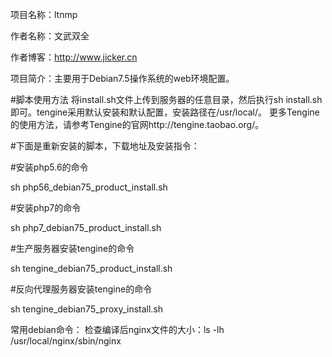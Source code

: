 项目名称：ltnmp

作者名称：文武双全

作者博客：http://www.jicker.cn

项目简介：主要用于Debian7.5操作系统的web环境配置。

#脚本使用方法
将install.sh文件上传到服务器的任意目录，然后执行sh install.sh即可。tengine采用默认安装和默认配置，安装路径在/usr/local/。
更多Tengine的使用方法，请参考Tengine的官网http://tengine.taobao.org/。

#下面是重新安装的脚本，下载地址及安装指令：

#安装php5.6的命令

sh php56_debian75_product_install.sh

#安装php7的命令

sh php7_debian75_product_install.sh

#生产服务器安装tengine的命令

sh tengine_debian75_product_install.sh

#反向代理服务器安装tengine的命令

sh tengine_debian75_proxy_install.sh

常用debian命令：
检查编译后nginx文件的大小：ls -lh /usr/local/nginx/sbin/nginx